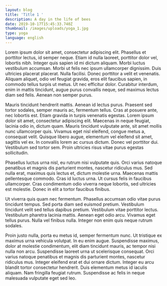 ```yaml
---
layout: blog
title: 'Title 1 '
description: A day in the life of bees
date: 2019-10-17T15:45:33.740Z
thumbnail: /images/uploads/yoga_1.jpg
type: yoga
language: english
---
```

Lorem ipsum dolor sit amet, consectetur adipiscing elit. Phasellus et porttitor lectus, id semper neque. Etiam id nulla laoreet, porttitor dolor vel, lobortis nibh. Integer quis sapien id mi dictum aliquam. Morbi luctus vestibulum accumsan. Morbi ut felis nec ipsum ullamcorper dignissim. Duis ultricies placerat placerat. Nulla facilisi. Donec porttitor a velit et venenatis. Aliquam aliquet, odio vel feugiat gravida, eros elit faucibus sapien, in commodo tellus turpis ut metus. Ut nec efficitur dolor. Curabitur interdum, enim in mattis tincidunt, augue purus convallis neque, sed maximus lectus diam sed felis. Aenean non semper purus.



Mauris tincidunt hendrerit mattis. Aenean id lectus purus. Praesent sed tortor sodales, semper mauris ac, fermentum tellus. Cras at posuere ante, nec lobortis est. Etiam gravida in turpis venenatis egestas. Lorem ipsum dolor sit amet, consectetur adipiscing elit. Maecenas in neque feugiat, lacinia odio in, dictum quam. Mauris tincidunt vulputate ante, sit amet mollis nunc ullamcorper quis. Vivamus eget nisl eleifend, congue metus a, consequat velit. Quisque libero augue, elementum vel eleifend sit amet, sagittis vel ex. In convallis lorem ac cursus dictum. Donec vel porttitor dui. Vestibulum sed tortor sem. Proin ultricies risus vitae purus egestas sollicitudin.



Phasellus luctus urna nisl, eu rutrum nisi vulputate quis. Orci varius natoque penatibus et magnis dis parturient montes, nascetur ridiculus mus. Sed nulla erat, maximus quis lectus et, dictum molestie urna. Maecenas mattis pellentesque commodo. Cras id luctus urna. Ut cursus felis in faucibus ullamcorper. Cras condimentum odio viverra neque lobortis, sed ultricies est molestie. Donec in elit a tortor faucibus finibus.



Ut viverra quis quam nec fermentum. Phasellus accumsan odio vitae purus tincidunt tempus. Sed porta diam sed euismod pretium. Vestibulum tincidunt velit sed tellus dapibus pretium. Vestibulum vitae porttitor lectus. Vestibulum pharetra lacinia mattis. Aenean eget odio arcu. Vivamus eget tellus purus. Nulla vel finibus nulla. Integer non enim quis neque rutrum sodales.



Proin justo nulla, porta eu metus id, semper fermentum nunc. Ut tristique ex maximus urna vehicula volutpat. In eu enim augue. Suspendisse maximus, dolor at molestie condimentum, elit diam tincidunt mauris, ac tempor nisi nulla non arcu. Suspendisse laoreet urna ut scelerisque consequat. Orci varius natoque penatibus et magnis dis parturient montes, nascetur ridiculus mus. Integer eleifend erat et dui ornare dictum. Integer eu arcu blandit tortor consectetur hendrerit. Duis elementum metus id iaculis aliquam. Nam fringilla feugiat rutrum. Suspendisse ac felis in neque malesuada vulputate eget sed leo.

